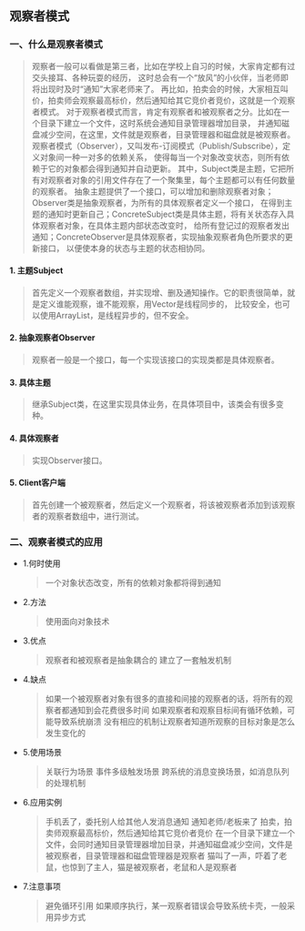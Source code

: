 ## 观察者模式
### 一、什么是观察者模式
   > 观察者一般可以看做是第三者，比如在学校上自习的时候，大家肯定都有过交头接耳、各种玩耍的经历，
    这时总会有一个“放风”的小伙伴，当老师即将出现时及时“通知”大家老师来了。
    再比如，拍卖会的时候，大家相互叫价，拍卖师会观察最高标价，然后通知给其它竞价者竞价，这就是一个观察者模式。
    对于观察者模式而言，肯定有观察者和被观察者之分。比如在一个目录下建立一个文件，这时系统会通知目录管理器增加目录，
    并通知磁盘减少空间，在这里，文件就是观察者，目录管理器和磁盘就是被观察者。
    观察者模式（Observer），又叫发布-订阅模式（Publish/Subscribe），定义对象间一种一对多的依赖关系，
    使得每当一个对象改变状态，则所有依赖于它的对象都会得到通知并自动更新。
    其中，Subject类是主题，它把所有对观察者对象的引用文件存在了一个聚集里，每个主题都可以有任何数量的观察者。
    抽象主题提供了一个接口，可以增加和删除观察者对象；Observer类是抽象观察者，为所有的具体观察者定义一个接口，
    在得到主题的通知时更新自己；ConcreteSubject类是具体主题，将有关状态存入具体观察者对象，在具体主题内部状态改变时，
    给所有登记过的观察者发出通知；ConcreteObserver是具体观察者，实现抽象观察者角色所要求的更新接口，
    以便使本身的状态与主题的状态相协同。 
   #### 1. 主题Subject
  > 首先定义一个观察者数组，并实现增、删及通知操作。它的职责很简单，就是定义谁能观察，谁不能观察，用Vector是线程同步的，
    比较安全，也可以使用ArrayList，是线程异步的，但不安全。
   #### 2. 抽象观察者Observer
  > 观察者一般是一个接口，每一个实现该接口的实现类都是具体观察者。
   #### 3. 具体主题
  > 继承Subject类，在这里实现具体业务，在具体项目中，该类会有很多变种。
   #### 4. 具体观察者
  > 实现Observer接口。
   #### 5. Client客户端
  > 首先创建一个被观察者，然后定义一个观察者，将该被观察者添加到该观察者的观察者数组中，进行测试。
### 二、观察者模式的应用
 * 1.何时使用
    > 一个对象状态改变，所有的依赖对象都将得到通知        
 * 2.方法
    > 使用面向对象技术
 * 3.优点
    > 观察者和被观察者是抽象耦合的
    建立了一套触发机制
 * 4.缺点
    > 如果一个被观察者对象有很多的直接和间接的观察者的话，将所有的观察者都通知到会花费很多时间
    如果观察者和观察目标间有循环依赖，可能导致系统崩溃
    没有相应的机制让观察者知道所观察的目标对象是怎么发生变化的
 * 5.使用场景
    >关联行为场景
    事件多级触发场景
    跨系统的消息变换场景，如消息队列的处理机制
 * 6.应用实例
    > 手机丢了，委托别人给其他人发消息通知
    通知老师/老板来了
    拍卖，拍卖师观察最高标价，然后通知给其它竞价者竞价
    在一个目录下建立一个文件，会同时通知目录管理器增加目录，并通知磁盘减少空间，文件是被观察者，目录管理器和磁盘管理器是观察者
    猫叫了一声，吓着了老鼠，也惊到了主人，猫是被观察者，老鼠和人是观察者
 * 7.注意事项
    > 避免循环引用
    如果顺序执行，某一观察者错误会导致系统卡壳，一般采用异步方式


     
     